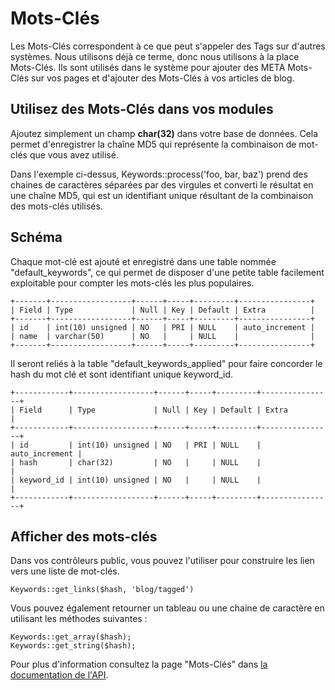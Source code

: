 # Mots-Clés



Les Mots-Clés correspondent à ce que peut s'appeler des Tags sur d'autres systèmes. Nous utilisons déjà ce terme, donc nous utilisons à la place Mots-Clés. Ils sont utilisés dans le système pour ajouter des META Mots-Clés sur vos pages et d'ajouter des Mots-Clés à vos articles de blog.

## Utilisez des Mots-Clés dans vos modules

Ajoutez simplement un champ **char(32)** dans votre base de données. Cela permet d'enregistrer la chaîne MD5 qui représente la combinaison de mot-clés que vous avez utilisé.

<script src="https://gist.github.com/1777448.js"> </script>

Dans l'exemple ci-dessus, <kdb>Keywords::process('foo, bar, baz')</kdb> prend des chaines de caractères séparées par des virgules et converti le résultat en une chaîne MD5, qui est un identifiant unique résultant de la combinaison des mots-clés utilisés.

## Schéma

Chaque mot-clé est ajouté et enregistré dans une table nommée "default\_keywords", ce qui permet de disposer d'une petite table facilement exploitable pour compter les mots-clés les plus populaires.

	+-------+------------------+------+-----+---------+----------------+
	| Field | Type             | Null | Key | Default | Extra          |
	+-------+------------------+------+-----+---------+----------------+
	| id    | int(10) unsigned | NO   | PRI | NULL    | auto_increment |
	| name  | varchar(50)      | NO   |     | NULL    |                |
	+-------+------------------+------+-----+---------+----------------+

Il seront reliés à la table "default\_keywords\_applied" pour faire concorder le hash du mot clé et sont identifiant unique keyword_id.

	+------------+------------------+------+-----+---------+----------------+
	| Field      | Type             | Null | Key | Default | Extra          |
	+------------+------------------+------+-----+---------+----------------+
	| id         | int(10) unsigned | NO   | PRI | NULL    | auto_increment |
	| hash       | char(32)         | NO   |     | NULL    |                |
	| keyword_id | int(10) unsigned | NO   |     | NULL    |                |
	+------------+------------------+------+-----+---------+----------------+
	
## Afficher des mots-clés

Dans vos contrôleurs public, vous pouvez l'utiliser pour construire les lien vers une liste de mot-clés.

	Keywords::get_links($hash, 'blog/tagged')
	
Vous pouvez également retourner un tableau ou une chaine de caractère en utilisant les méthodes suivantes :

	Keywords::get_array($hash);
	Keywords::get_string($hash);

Pour plus d'information consultez la page "Mots-Clés" dans [la documentation de l'API](/2.1/api).